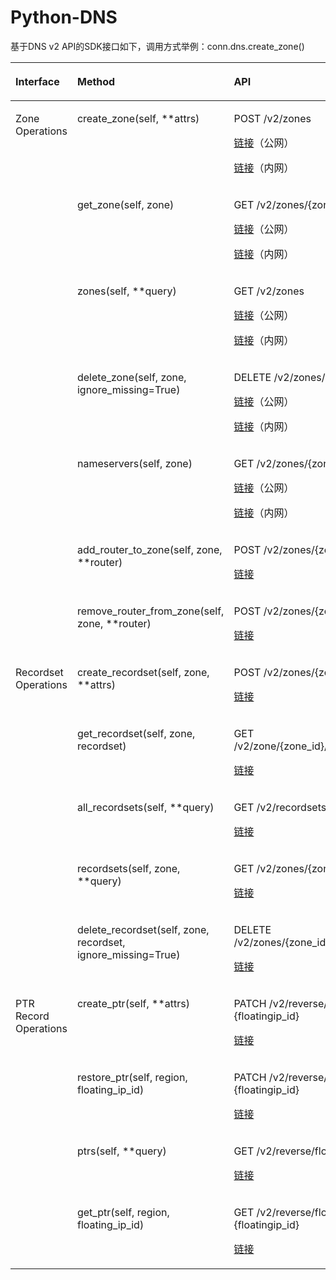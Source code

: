 # Python-DNS<a name="ZH-CN_TOPIC_0072142412"></a>

基于DNS v2 API的SDK接口如下，调用方式举例：conn.dns.create\_zone\(\)

<a name="table34008447"></a>
<table><thead align="left"><tr id="row59665636"><th class="cellrowborder" valign="top" width="18.11%" id="mcps1.1.4.1.1"><p id="p1078370"><a name="p1078370"></a><a name="p1078370"></a>Interface</p>
</th>
<th class="cellrowborder" valign="top" width="43.55%" id="mcps1.1.4.1.2"><p id="p20239120"><a name="p20239120"></a><a name="p20239120"></a>Method</p>
</th>
<th class="cellrowborder" valign="top" width="38.34%" id="mcps1.1.4.1.3"><p id="p28755990"><a name="p28755990"></a><a name="p28755990"></a>API</p>
</th>
</tr>
</thead>
<tbody><tr id="row47533853"><td class="cellrowborder" rowspan="7" valign="top" width="18.11%" headers="mcps1.1.4.1.1 "><p id="p25036876"><a name="p25036876"></a><a name="p25036876"></a>Zone Operations</p>
</td>
<td class="cellrowborder" valign="top" width="43.55%" headers="mcps1.1.4.1.2 "><p id="p23787231112751"><a name="p23787231112751"></a><a name="p23787231112751"></a>create_zone(self, **attrs)</p>
</td>
<td class="cellrowborder" valign="top" width="38.34%" headers="mcps1.1.4.1.3 "><p id="p4124230911054"><a name="p4124230911054"></a><a name="p4124230911054"></a>POST /v2/zones</p>
<p id="p13898135705610"><a name="p13898135705610"></a><a name="p13898135705610"></a><a href="https://support.huaweicloud.com/api-dns/zh-cn_topic_0057310891.html" target="_blank" rel="noopener noreferrer">链接</a>（公网）</p>
<p id="p2018233010402"><a name="p2018233010402"></a><a name="p2018233010402"></a><a href="https://support.huaweicloud.com/api-dns/zh-cn_topic_0057311027.html" target="_blank" rel="noopener noreferrer">链接</a>（内网）</p>
</td>
</tr>
<tr id="row61373038"><td class="cellrowborder" valign="top" headers="mcps1.1.4.1.1 "><p id="p49305737112751"><a name="p49305737112751"></a><a name="p49305737112751"></a>get_zone(self, zone)</p>
</td>
<td class="cellrowborder" valign="top" headers="mcps1.1.4.1.2 "><p id="p15318330"><a name="p15318330"></a><a name="p15318330"></a>GET /v2/zones/{zone_id}</p>
<p id="p4980239195718"><a name="p4980239195718"></a><a name="p4980239195718"></a><a href="https://support.huaweicloud.com/api-dns/zh-cn_topic_0037129973.html" target="_blank" rel="noopener noreferrer">链接</a>（公网）</p>
<p id="p7893185912409"><a name="p7893185912409"></a><a name="p7893185912409"></a><a href="https://support.huaweicloud.com/api-dns/zh-cn_topic_0057311028.html" target="_blank" rel="noopener noreferrer">链接</a>（内网）</p>
</td>
</tr>
<tr id="row3647249"><td class="cellrowborder" valign="top" headers="mcps1.1.4.1.1 "><p id="p42230846112751"><a name="p42230846112751"></a><a name="p42230846112751"></a>zones(self, **query)</p>
</td>
<td class="cellrowborder" valign="top" headers="mcps1.1.4.1.2 "><p id="p38847270"><a name="p38847270"></a><a name="p38847270"></a>GET /v2/zones</p>
<p id="p838455719575"><a name="p838455719575"></a><a name="p838455719575"></a><a href="https://support.huaweicloud.com/api-dns/zh-cn_topic_0037134402.html" target="_blank" rel="noopener noreferrer">链接</a>（公网）</p>
<p id="p55801020104117"><a name="p55801020104117"></a><a name="p55801020104117"></a><a href="https://support.huaweicloud.com/api-dns/zh-cn_topic_0057311029.html" target="_blank" rel="noopener noreferrer">链接</a>（内网）</p>
</td>
</tr>
<tr id="row14081115"><td class="cellrowborder" valign="top" headers="mcps1.1.4.1.1 "><p id="p27568838112751"><a name="p27568838112751"></a><a name="p27568838112751"></a>delete_zone(self, zone, ignore_missing=True)</p>
</td>
<td class="cellrowborder" valign="top" headers="mcps1.1.4.1.2 "><p id="p44403789"><a name="p44403789"></a><a name="p44403789"></a>DELETE /v2/zones/{zone_id}</p>
<p id="p194660185813"><a name="p194660185813"></a><a name="p194660185813"></a><a href="https://support.huaweicloud.com/api-dns/zh-cn_topic_0037134403.html" target="_blank" rel="noopener noreferrer">链接</a>（公网）</p>
<p id="p630814914412"><a name="p630814914412"></a><a name="p630814914412"></a><a href="https://support.huaweicloud.com/api-dns/zh-cn_topic_0057311030.html" target="_blank" rel="noopener noreferrer">链接</a>（内网）</p>
</td>
</tr>
<tr id="row64089786"><td class="cellrowborder" valign="top" headers="mcps1.1.4.1.1 "><p id="p35802542112751"><a name="p35802542112751"></a><a name="p35802542112751"></a>nameservers(self, zone)</p>
</td>
<td class="cellrowborder" valign="top" headers="mcps1.1.4.1.2 "><p id="p56055356"><a name="p56055356"></a><a name="p56055356"></a>GET /v2/zones/{zone_id}/nameservers</p>
<p id="p16802128155813"><a name="p16802128155813"></a><a name="p16802128155813"></a><a href="https://support.huaweicloud.com/api-dns/zh-cn_topic_0057343056.html" target="_blank" rel="noopener noreferrer">链接</a>（公网）</p>
<p id="p127851352114117"><a name="p127851352114117"></a><a name="p127851352114117"></a><a href="https://support.huaweicloud.com/api-dns/zh-cn_topic_0057342901.html" target="_blank" rel="noopener noreferrer">链接</a>（内网）</p>
</td>
</tr>
<tr id="row46356111741"><td class="cellrowborder" valign="top" headers="mcps1.1.4.1.1 "><p id="p65782031112751"><a name="p65782031112751"></a><a name="p65782031112751"></a>add_router_to_zone(self, zone, **router)</p>
</td>
<td class="cellrowborder" valign="top" headers="mcps1.1.4.1.2 "><p id="p6751147111741"><a name="p6751147111741"></a><a name="p6751147111741"></a>POST /v2/zones/{zone_id}/associaterouter</p>
<p id="p1772169105911"><a name="p1772169105911"></a><a name="p1772169105911"></a><a href="https://support.huaweicloud.com/api-dns/zh-cn_topic_0057329431.html" target="_blank" rel="noopener noreferrer">链接</a></p>
</td>
</tr>
<tr id="row6274943111746"><td class="cellrowborder" valign="top" headers="mcps1.1.4.1.1 "><p id="p18759494112751"><a name="p18759494112751"></a><a name="p18759494112751"></a>remove_router_from_zone(self, zone, **router)</p>
</td>
<td class="cellrowborder" valign="top" headers="mcps1.1.4.1.2 "><p id="p55688597111746"><a name="p55688597111746"></a><a name="p55688597111746"></a>POST /v2/zones/{zone_id}/disassociaterouter</p>
<p id="p695661111591"><a name="p695661111591"></a><a name="p695661111591"></a><a href="https://support.huaweicloud.com/api-dns/zh-cn_topic_0057331452.html" target="_blank" rel="noopener noreferrer">链接</a></p>
</td>
</tr>
<tr id="row20314447"><td class="cellrowborder" rowspan="5" valign="top" width="18.11%" headers="mcps1.1.4.1.1 "><p id="p34857543"><a name="p34857543"></a><a name="p34857543"></a>Recordset Operations</p>
</td>
<td class="cellrowborder" valign="top" width="43.55%" headers="mcps1.1.4.1.2 "><p id="p53698236112751"><a name="p53698236112751"></a><a name="p53698236112751"></a>create_recordset(self, zone, **attrs)</p>
</td>
<td class="cellrowborder" valign="top" width="38.34%" headers="mcps1.1.4.1.3 "><p id="p60441935"><a name="p60441935"></a><a name="p60441935"></a>POST /v2/zones/{zone_id}/recordsets</p>
<p id="p136791114175919"><a name="p136791114175919"></a><a name="p136791114175919"></a><a href="https://support.huaweicloud.com/api-dns/zh-cn_topic_0037134404.html" target="_blank" rel="noopener noreferrer">链接</a></p>
</td>
</tr>
<tr id="row55322531111735"><td class="cellrowborder" valign="top" headers="mcps1.1.4.1.1 "><p id="p49002911112751"><a name="p49002911112751"></a><a name="p49002911112751"></a>get_recordset(self, zone, recordset)</p>
</td>
<td class="cellrowborder" valign="top" headers="mcps1.1.4.1.2 "><p id="p46393492111735"><a name="p46393492111735"></a><a name="p46393492111735"></a>GET /v2/zone/{zone_id}/recordsets/{recordset_id}</p>
<p id="p5940141613596"><a name="p5940141613596"></a><a name="p5940141613596"></a><a href="https://support.huaweicloud.com/api-dns/zh-cn_topic_0037129968.html" target="_blank" rel="noopener noreferrer">链接</a></p>
</td>
</tr>
<tr id="row7106508"><td class="cellrowborder" valign="top" headers="mcps1.1.4.1.1 "><p id="p25171878112751"><a name="p25171878112751"></a><a name="p25171878112751"></a>all_recordsets(self, **query)</p>
</td>
<td class="cellrowborder" valign="top" headers="mcps1.1.4.1.2 "><p id="p52250665"><a name="p52250665"></a><a name="p52250665"></a>GET /v2/recordsets</p>
<p id="p83991199597"><a name="p83991199597"></a><a name="p83991199597"></a><a href="https://support.huaweicloud.com/api-dns/zh-cn_topic_0037129969.html" target="_blank" rel="noopener noreferrer">链接</a></p>
</td>
</tr>
<tr id="row493939"><td class="cellrowborder" valign="top" headers="mcps1.1.4.1.1 "><p id="p63375825112751"><a name="p63375825112751"></a><a name="p63375825112751"></a>recordsets(self, zone, **query)</p>
</td>
<td class="cellrowborder" valign="top" headers="mcps1.1.4.1.2 "><p id="p19513753"><a name="p19513753"></a><a name="p19513753"></a>GET /v2/zones/{zone_id}/recordsets</p>
<p id="p7441142120595"><a name="p7441142120595"></a><a name="p7441142120595"></a><a href="https://support.huaweicloud.com/api-dns/zh-cn_topic_0037129970.html" target="_blank" rel="noopener noreferrer">链接</a></p>
</td>
</tr>
<tr id="row41406050"><td class="cellrowborder" valign="top" headers="mcps1.1.4.1.1 "><p id="p24995877112751"><a name="p24995877112751"></a><a name="p24995877112751"></a>delete_recordset(self, zone, recordset, ignore_missing=True)</p>
</td>
<td class="cellrowborder" valign="top" headers="mcps1.1.4.1.2 "><p id="p8414436"><a name="p8414436"></a><a name="p8414436"></a>DELETE /v2/zones/{zone_id}/recordsets/{recordset_id}</p>
<p id="p203731125195910"><a name="p203731125195910"></a><a name="p203731125195910"></a><a href="https://support.huaweicloud.com/api-dns/zh-cn_topic_0037129971.html" target="_blank" rel="noopener noreferrer">链接</a></p>
</td>
</tr>
<tr id="row8621060"><td class="cellrowborder" rowspan="4" valign="top" width="18.11%" headers="mcps1.1.4.1.1 "><p id="p27217289"><a name="p27217289"></a><a name="p27217289"></a>PTR Record Operations</p>
</td>
<td class="cellrowborder" valign="top" width="43.55%" headers="mcps1.1.4.1.2 "><p id="p14459250112751"><a name="p14459250112751"></a><a name="p14459250112751"></a>create_ptr(self, **attrs)</p>
</td>
<td class="cellrowborder" valign="top" width="38.34%" headers="mcps1.1.4.1.3 "><p id="p5860594711258"><a name="p5860594711258"></a><a name="p5860594711258"></a>PATCH /v2/reverse/floatingips/{region}:{floatingip_id}</p>
<p id="p660583075914"><a name="p660583075914"></a><a name="p660583075914"></a><a href="https://support.huaweicloud.com/api-dns/zh-cn_topic_0042318613.html" target="_blank" rel="noopener noreferrer">链接</a></p>
</td>
</tr>
<tr id="row30668413"><td class="cellrowborder" valign="top" headers="mcps1.1.4.1.1 "><p id="p21122320112751"><a name="p21122320112751"></a><a name="p21122320112751"></a>restore_ptr(self, region, floating_ip_id)</p>
</td>
<td class="cellrowborder" valign="top" headers="mcps1.1.4.1.2 "><p id="p3017953511258"><a name="p3017953511258"></a><a name="p3017953511258"></a>PATCH /v2/reverse/floatingips/{region}:{floatingip_id}</p>
<p id="p4251163312592"><a name="p4251163312592"></a><a name="p4251163312592"></a><a href="https://support.huaweicloud.com/api-dns/zh-cn_topic_0042318616.html" target="_blank" rel="noopener noreferrer">链接</a></p>
</td>
</tr>
<tr id="row6466753"><td class="cellrowborder" valign="top" headers="mcps1.1.4.1.1 "><p id="p33615517112751"><a name="p33615517112751"></a><a name="p33615517112751"></a>ptrs(self, **query)</p>
</td>
<td class="cellrowborder" valign="top" headers="mcps1.1.4.1.2 "><p id="p3759833711258"><a name="p3759833711258"></a><a name="p3759833711258"></a>GET /v2/reverse/floatingips</p>
<p id="p243863795910"><a name="p243863795910"></a><a name="p243863795910"></a><a href="https://support.huaweicloud.com/api-dns/zh-cn_topic_0042318615.html" target="_blank" rel="noopener noreferrer">链接</a></p>
</td>
</tr>
<tr id="row5908907"><td class="cellrowborder" valign="top" headers="mcps1.1.4.1.1 "><p id="p44194752112751"><a name="p44194752112751"></a><a name="p44194752112751"></a>get_ptr(self, region, floating_ip_id)</p>
</td>
<td class="cellrowborder" valign="top" headers="mcps1.1.4.1.2 "><p id="p3728940811258"><a name="p3728940811258"></a><a name="p3728940811258"></a>GET /v2/reverse/floatingips/{region}:{floatingip_id}</p>
<p id="p263611398598"><a name="p263611398598"></a><a name="p263611398598"></a><a href="https://support.huaweicloud.com/api-dns/zh-cn_topic_0042318614.html" target="_blank" rel="noopener noreferrer">链接</a></p>
</td>
</tr>
</tbody>
</table>

